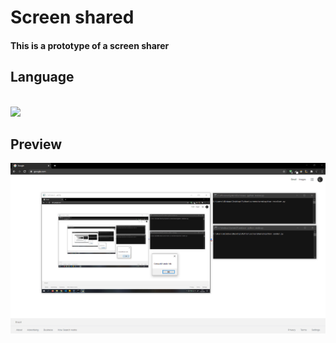 # Screen shared

#### This is a prototype of a screen sharer

## Language
<br>
<code><img height="30" src="https://cdn3.iconfinder.com/data/icons/logos-and-brands-adobe/512/267_Python-512.png"></code>

<br>


## Preview

<img src="screen.png">